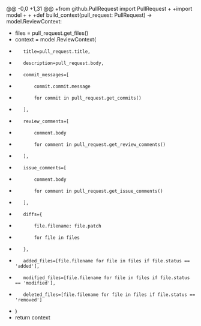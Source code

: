 @@ -0,0 +1,31 @@
+from github.PullRequest import PullRequest
+
+import model
+
+
+def build_context(pull_request: PullRequest) -> model.ReviewContext:
+    files = pull_request.get_files()
+    context = model.ReviewContext(
+        title=pull_request.title,
+        description=pull_request.body,
+        commit_messages=[
+            commit.commit.message
+            for commit in pull_request.get_commits()
+        ],
+        review_comments=[
+            comment.body
+            for comment in pull_request.get_review_comments()
+        ],
+        issue_comments=[
+            comment.body
+            for comment in pull_request.get_issue_comments()
+        ],
+        diffs={
+            file.filename: file.patch
+            for file in files
+        },
+        added_files=[file.filename for file in files if file.status == 'added'],
+        modified_files=[file.filename for file in files if file.status == 'modified'],
+        deleted_files=[file.filename for file in files if file.status == 'removed']
+    )
+    return context